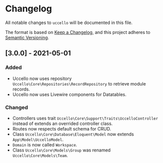 # Changelog

All notable changes to `uccello` will be documented in this file.

The format is based on [Keep a Changelog](https://keepachangelog.com/en/1.0.0/),
and this project adheres to [Semantic Versioning](https://semver.org/spec/v2.0.0.html).

## [3.0.0] - 2021-05-01
### Added
- Uccello now uses repository `Uccello\Core\Repositories\RecordRepository` to retrieve module records.
- Uccello now uses Livewire components for Datatables.

### Changed
- Controllers uses trait `Uccello\Core\Support\Traits\UccelloController` instead of extends an overrided controller class.
- Routes now respects default schema for CRUD.
- Class `Uccello\Core\Database\Eloquent\Model` now extends `App\Model\UccelloModel`.
- `Domain` is now called `Workspace`.
- Class `Uccello\Core\Models\Group` was renamed `Uccello\Core\Models\Team`.
